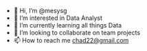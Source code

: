 - 👋 Hi, I’m @mesysg
- 👀 I’m interested in Data Analyst
- 🌱 I’m currently learning all things Data
- 💞️ I’m looking to collaborate on team projects
- 📫 How to reach me chad22@gmail.com

<!---
mesysg/mesysg is a ✨ special ✨ repository because its `README.md` (this file) appears on your GitHub profile.
You can click the Preview link to take a look at your changes.
--->
